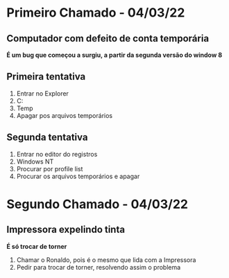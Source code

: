 # Primeiro Chamado - 04/03/22

## Computador com defeito de conta temporária

**É um bug que começou a surgiu, a partir da segunda versão do window 8**

## Primeira tentativa

1. Entrar no Explorer
2. C:
3. Temp
4. Apagar pos arquivos temporários

## Segunda tentativa

1. Entrar no editor do registros
2. Windows NT
3. Procurar por profile list
4. Procurar os arquivos temporários e apagar

# Segundo Chamado - 04/03/22

## Impressora expelindo tinta

**É só trocar de torner**

1. Chamar o Ronaldo, pois é o mesmo que lida com a Impressora
2. Pedir para trocar de torner, resolvendo assim o problema

